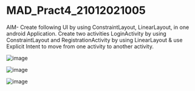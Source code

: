 # MAD_Pract4_21012021005

AIM- Create following UI by using ConstraintLayout, LinearLayout, in one android Application. Create two activities LoginActivity by using 
ConstraintLayout and RegistrationActivity by using LinearLayout & use Explicit Intent to move from one activity to another activity.

![image](https://github.com/Shabnam5394/MAD_Pract4_21012021005/assets/98177656/a73c5720-7273-438c-a3e6-2da8b32d02ef)

![image](https://github.com/Shabnam5394/MAD_Pract4_21012021005/assets/98177656/38c35170-705d-4083-9543-d9596d060d5c)

![image](https://github.com/Shabnam5394/MAD_Pract4_21012021005/assets/98177656/d34c74aa-5dad-4f18-9205-5b7e1fce13ad)

